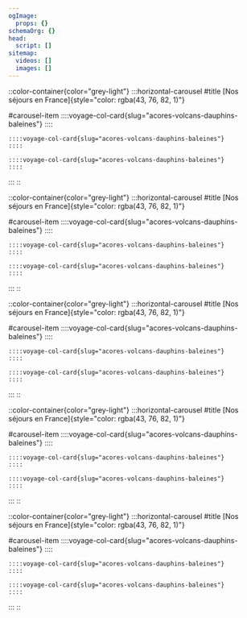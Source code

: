 ```yaml
---
ogImage:
  props: {}
schemaOrg: {}
head:
  script: []
sitemap:
  videos: []
  images: []
---
```


::color-container{color="grey-light"}
  :::horizontal-carousel
  #title
  [Nos séjours en France]{style="color: rgba(43, 76, 82, 1)"}
  
  #carousel-item
    ::::voyage-col-card{slug="acores-volcans-dauphins-baleines"}
    ::::
  
    ::::voyage-col-card{slug="acores-volcans-dauphins-baleines"}
    ::::
  
    ::::voyage-col-card{slug="acores-volcans-dauphins-baleines"}
    ::::
  :::
::

::color-container{color="grey-light"}
  :::horizontal-carousel
  #title
  [Nos séjours en France]{style="color: rgba(43, 76, 82, 1)"}
  
  #carousel-item
    ::::voyage-col-card{slug="acores-volcans-dauphins-baleines"}
    ::::
  
    ::::voyage-col-card{slug="acores-volcans-dauphins-baleines"}
    ::::
  
    ::::voyage-col-card{slug="acores-volcans-dauphins-baleines"}
    ::::
  :::
::

::color-container{color="grey-light"}
  :::horizontal-carousel
  #title
  [Nos séjours en France]{style="color: rgba(43, 76, 82, 1)"}
  
  #carousel-item
    ::::voyage-col-card{slug="acores-volcans-dauphins-baleines"}
    ::::
  
    ::::voyage-col-card{slug="acores-volcans-dauphins-baleines"}
    ::::
  
    ::::voyage-col-card{slug="acores-volcans-dauphins-baleines"}
    ::::
  :::
::

::color-container{color="grey-light"}
  :::horizontal-carousel
  #title
  [Nos séjours en France]{style="color: rgba(43, 76, 82, 1)"}
  
  #carousel-item
    ::::voyage-col-card{slug="acores-volcans-dauphins-baleines"}
    ::::
  
    ::::voyage-col-card{slug="acores-volcans-dauphins-baleines"}
    ::::
  
    ::::voyage-col-card{slug="acores-volcans-dauphins-baleines"}
    ::::
  :::
::

::color-container{color="grey-light"}
  :::horizontal-carousel
  #title
  [Nos séjours en France]{style="color: rgba(43, 76, 82, 1)"}
  
  #carousel-item
    ::::voyage-col-card{slug="acores-volcans-dauphins-baleines"}
    ::::
  
    ::::voyage-col-card{slug="acores-volcans-dauphins-baleines"}
    ::::
  
    ::::voyage-col-card{slug="acores-volcans-dauphins-baleines"}
    ::::
  :::
::
